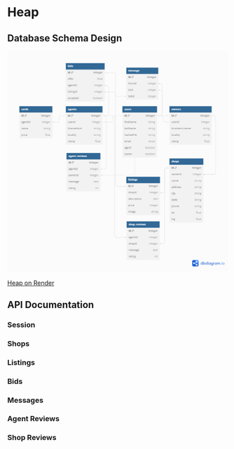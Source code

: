 # Heap

## Database Schema Design

![db-schema]

[db-schema]: </backend//static/heap-db-diagram.png>

[Heap on Render](https://heap-latest.onrender.com)

## API Documentation

### Session

### Shops

### Listings

### Bids

### Messages

### Agent Reviews

### Shop Reviews
